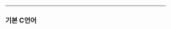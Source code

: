 
-------------------------------------------------------------------------------------------

## 기본 C언어
